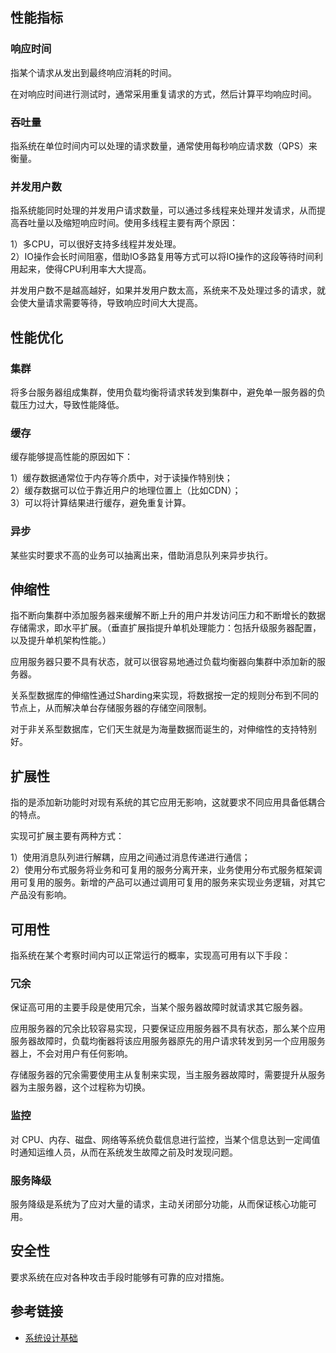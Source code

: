 <!--
date: 2022-02-21T22:34:12+08:00
lastmod: 2022-02-21T22:34:12+08:00
-->
## 性能指标

### 响应时间

指某个请求从发出到最终响应消耗的时间。

在对响应时间进行测试时，通常采用重复请求的方式，然后计算平均响应时间。

### 吞吐量

指系统在单位时间内可以处理的请求数量，通常使用每秒响应请求数（QPS）来衡量。

### 并发用户数

指系统能同时处理的并发用户请求数量，可以通过多线程来处理并发请求，从而提高吞吐量以及缩短响应时间。使用多线程主要有两个原因：

1）多CPU，可以很好支持多线程并发处理。<br>
2）IO操作会长时间阻塞，借助IO多路复用等方式可以将IO操作的这段等待时间利用起来，使得CPU利用率大大提高。

并发用户数不是越高越好，如果并发用户数太高，系统来不及处理过多的请求，就会使大量请求需要等待，导致响应时间大大提高。

## 性能优化

### 集群

将多台服务器组成集群，使用负载均衡将请求转发到集群中，避免单一服务器的负载压力过大，导致性能降低。

### 缓存

缓存能够提高性能的原因如下：

1）缓存数据通常位于内存等介质中，对于读操作特别快；<br>
2）缓存数据可以位于靠近用户的地理位置上（比如CDN）；<br>
3）可以将计算结果进行缓存，避免重复计算。

### 异步

某些实时要求不高的业务可以抽离出来，借助消息队列来异步执行。

## 伸缩性

指不断向集群中添加服务器来缓解不断上升的用户并发访问压力和不断增长的数据存储需求，即水平扩展。（垂直扩展指提升单机处理能力：包括升级服务器配置，以及提升单机架构性能。）

应用服务器只要不具有状态，就可以很容易地通过负载均衡器向集群中添加新的服务器。

关系型数据库的伸缩性通过Sharding来实现，将数据按一定的规则分布到不同的节点上，从而解决单台存储服务器的存储空间限制。

对于非关系型数据库，它们天生就是为海量数据而诞生的，对伸缩性的支持特别好。

## 扩展性

指的是添加新功能时对现有系统的其它应用无影响，这就要求不同应用具备低耦合的特点。

实现可扩展主要有两种方式：

1）使用消息队列进行解耦，应用之间通过消息传递进行通信；<br>
2）使用分布式服务将业务和可复用的服务分离开来，业务使用分布式服务框架调用可复用的服务。新增的产品可以通过调用可复用的服务来实现业务逻辑，对其它产品没有影响。

## 可用性

指系统在某个考察时间内可以正常运行的概率，实现高可用有以下手段：

### 冗余

保证高可用的主要手段是使用冗余，当某个服务器故障时就请求其它服务器。

应用服务器的冗余比较容易实现，只要保证应用服务器不具有状态，那么某个应用服务器故障时，负载均衡器将该应用服务器原先的用户请求转发到另一个应用服务器上，不会对用户有任何影响。

存储服务器的冗余需要使用主从复制来实现，当主服务器故障时，需要提升从服务器为主服务器，这个过程称为切换。

### 监控

对 CPU、内存、磁盘、网络等系统负载信息进行监控，当某个信息达到一定阈值时通知运维人员，从而在系统发生故障之前及时发现问题。

### 服务降级

服务降级是系统为了应对大量的请求，主动关闭部分功能，从而保证核心功能可用。

## 安全性

要求系统在应对各种攻击手段时能够有可靠的应对措施。

## 参考链接

* [系统设计基础](http://www.cyc2018.xyz/%E5%85%B6%E5%AE%83/%E7%B3%BB%E7%BB%9F%E8%AE%BE%E8%AE%A1/%E7%B3%BB%E7%BB%9F%E8%AE%BE%E8%AE%A1%E5%9F%BA%E7%A1%80.html)
